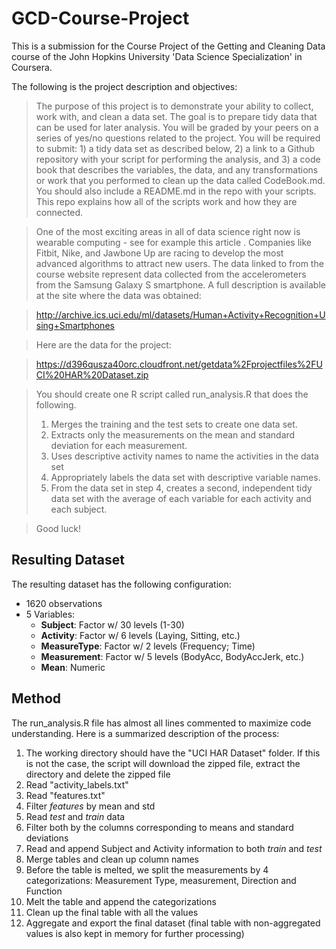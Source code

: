 GCD-Course-Project
==================

This is a submission for the Course Project of the Getting and Cleaning Data course of the John Hopkins University 'Data Science Specialization' in Coursera.

The following is the project description and objectives:

> The purpose of this project is to demonstrate your ability to collect, work with, and clean a data set. The goal is to prepare tidy data that can be used for later analysis. You will be graded by your peers on a series of yes/no questions related to the project. You will be required to submit: 1) a tidy data set as described below, 2) a link to a Github repository with your script for performing the analysis, and 3) a code book that describes the variables, the data, and any transformations or work that you performed to clean up the data called CodeBook.md. You should also include a README.md in the repo with your scripts. This repo explains how all of the scripts work and how they are connected.  

> One of the most exciting areas in all of data science right now is wearable computing - see for example this article . Companies like Fitbit, Nike, and Jawbone Up are racing to develop the most advanced algorithms to attract new users. The data linked to from the course website represent data collected from the accelerometers from the Samsung Galaxy S smartphone. A full description is available at the site where the data was obtained: 

> http://archive.ics.uci.edu/ml/datasets/Human+Activity+Recognition+Using+Smartphones 

> Here are the data for the project: 

> https://d396qusza40orc.cloudfront.net/getdata%2Fprojectfiles%2FUCI%20HAR%20Dataset.zip 

> You should create one R script called run_analysis.R that does the following. 
> 1. Merges the training and the test sets to create one data set.
> 2. Extracts only the measurements on the mean and standard deviation for each measurement. 
> 3. Uses descriptive activity names to name the activities in the data set
> 4. Appropriately labels the data set with descriptive variable names. 
> 5. From the data set in step 4, creates a second, independent tidy data set with the average of each variable for each activity and each subject.

> Good luck!

Resulting Dataset
---

The resulting dataset has the following configuration:

* 1620 observations
* 5 Variables:
    * __Subject__: Factor w/ 30 levels (1-30)
    * __Activity__: Factor w/ 6 levels (Laying, Sitting, etc.)
    * __MeasureType__: Factor w/ 2 levels (Frequency; Time)
    * __Measurement__: Factor w/ 5 levels (BodyAcc, BodyAccJerk, etc.)
    * __Mean__: Numeric

Method
---

The run_analysis.R file has almost all lines commented to maximize code understanding. Here is a summarized description of the process:

1. The working directory should have the "UCI HAR Dataset" folder. If this is not the case, the script will download the zipped file, extract the directory and delete the zipped file
2. Read "activity_labels.txt"
3. Read "features.txt"
4. Filter *features* by mean and std
5. Read *test* and *train* data
6. Filter both by the columns corresponding to means and standard deviations
7. Read and append Subject and Activity information to both *train* and *test*
8. Merge tables and clean up column names
9. Before the table is melted, we split the measurements by 4 categorizations: Measurement Type, measurement, Direction and Function
10. Melt the table and append the categorizations
11. Clean up the final table with all the values
12. Aggregate and export the final dataset (final table with non-aggregated values is also kept in memory for further processing)
